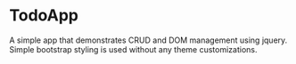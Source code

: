 # TodoApp

A simple app that demonstrates CRUD and DOM management using jquery. Simple bootstrap styling is used without any theme customizations.
